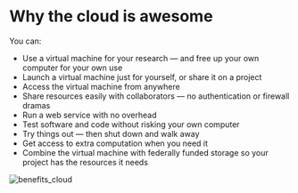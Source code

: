 Why the cloud is awesome
========================
You can:

* Use a virtual machine for your research &mdash; and free up your own computer for your own use
* Launch a virtual machine just for yourself, or share it on a project
* Access the virtual machine from anywhere
* Share resources easily with collaborators &mdash; no authentication or firewall dramas
* Run a web service with no overhead
* Test software and code without risking your own computer
* Try things out &mdash; then shut down and walk away
* Get access to extra computation when you need it
* Combine the virtual machine with federally funded storage so your project has the resources it needs

![benefits_cloud](https://cloud.githubusercontent.com/assets/9795785/10713493/25008ae8-7b05-11e5-8a63-2b73ff76d1e7.jpg)
